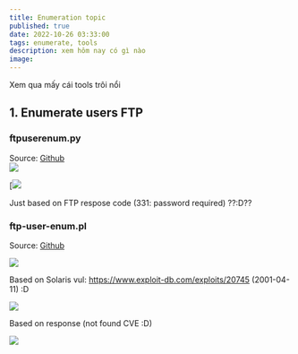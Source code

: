 ```yaml
---
title: Enumeration topic
published: true
date: 2022-10-26 03:33:00
tags: enumerate, tools
description: xem hôm nay có gì nào
image:
---
```

Xem qua mấy cái tools trôi nổi

## 1. Enumerate users FTP

### ftpuserenum.py

Source: [Github](https://github.com/bascoe10/FTPUsernameEnumeration)   
<img src="https://drive.google.com/file/d/1tJgpP3YNW06uPkKpENu_hnvWgwk2Pvty/preview">


[![](https://drive.google.com/file/d/1tJgpP3YNW06uPkKpENu_hnvWgwk2Pvty/preview)   

Just based on FTP respose code (331: password required)  ??:D??   


### ftp-user-enum.pl

Source: [Github](https://github.com/pentestmonkey/ftp-user-enum)   

![](https://drive.google.com/file/d/1Am_lyCXYO16XyiwV1u7zzteEgmy8LZNG/preview)   

Based on Solaris vul: https://www.exploit-db.com/exploits/20745 (2001-04-11) :D   

![](https://drive.google.com/file/d/1iRNZguuSi_ABewxag8vx1WwddRqp4QXe/preview)  

Based on response (not found CVE :D)   

![](https://drive.google.com/file/d/16km0KsjP0fcs7qo4cbJf9G7vewK6N2CX/preview)   

